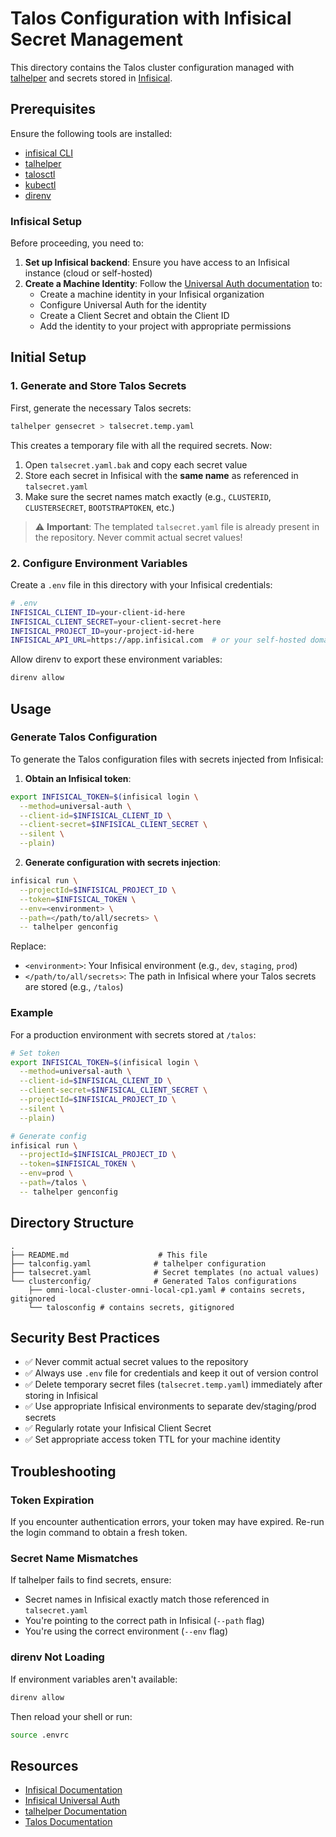 # Talos Configuration with Infisical Secret Management

This directory contains the Talos cluster configuration managed with [talhelper](https://github.com/budimanjojo/talhelper) and secrets stored in [Infisical](https://infisical.com/).

## Prerequisites

Ensure the following tools are installed:

- [infisical CLI](https://infisical.com/docs/cli/overview)
- [talhelper](https://github.com/budimanjojo/talhelper)
- [talosctl](https://www.talos.dev/latest/introduction/getting-started/)
- [kubectl](https://kubernetes.io/docs/tasks/tools/)
- [direnv](https://direnv.net/)

### Infisical Setup

Before proceeding, you need to:

1. **Set up Infisical backend**: Ensure you have access to an Infisical instance (cloud or self-hosted)
2. **Create a Machine Identity**: Follow the [Universal Auth documentation](https://infisical.com/docs/documentation/platform/identities/universal-auth) to:
   - Create a machine identity in your Infisical organization
   - Configure Universal Auth for the identity
   - Create a Client Secret and obtain the Client ID
   - Add the identity to your project with appropriate permissions

## Initial Setup

### 1. Generate and Store Talos Secrets

First, generate the necessary Talos secrets:

```bash
talhelper gensecret > talsecret.temp.yaml
```

This creates a temporary file with all the required secrets. Now:

1. Open `talsecret.yaml.bak` and copy each secret value
2. Store each secret in Infisical with the **same name** as referenced in `talsecret.yaml`
3. Make sure the secret names match exactly (e.g., `CLUSTERID`, `CLUSTERSECRET`, `BOOTSTRAPTOKEN`, etc.)

> ⚠️ **Important**: The templated `talsecret.yaml` file is already present in the repository. Never commit actual secret values!

### 2. Configure Environment Variables

Create a `.env` file in this directory with your Infisical credentials:

```bash
# .env
INFISICAL_CLIENT_ID=your-client-id-here
INFISICAL_CLIENT_SECRET=your-client-secret-here
INFISICAL_PROJECT_ID=your-project-id-here
INFISICAL_API_URL=https://app.infisical.com  # or your self-hosted domain
```
Allow direnv to export these environment variables:

```bash
direnv allow
```

## Usage

### Generate Talos Configuration

To generate the Talos configuration files with secrets injected from Infisical:

1. **Obtain an Infisical token**:

```bash
export INFISICAL_TOKEN=$(infisical login \
  --method=universal-auth \
  --client-id=$INFISICAL_CLIENT_ID \
  --client-secret=$INFISICAL_CLIENT_SECRET \
  --silent \
  --plain)
```

2. **Generate configuration with secrets injection**:

```bash
infisical run \
  --projectId=$INFISICAL_PROJECT_ID \
  --token=$INFISICAL_TOKEN \
  --env=<environment> \
  --path=</path/to/all/secrets> \
  -- talhelper genconfig
```

Replace:
- `<environment>`: Your Infisical environment (e.g., `dev`, `staging`, `prod`)
- `</path/to/all/secrets>`: The path in Infisical where your Talos secrets are stored (e.g., `/talos`)

### Example

For a production environment with secrets stored at `/talos`:

```bash
# Set token
export INFISICAL_TOKEN=$(infisical login \
  --method=universal-auth \
  --client-id=$INFISICAL_CLIENT_ID \
  --client-secret=$INFISICAL_CLIENT_SECRET \
  --projectId=$INFISICAL_PROJECT_ID \
  --silent \
  --plain)

# Generate config
infisical run \
  --projectId=$INFISICAL_PROJECT_ID \
  --token=$INFISICAL_TOKEN \
  --env=prod \
  --path=/talos \
  -- talhelper genconfig
```

## Directory Structure

```
.
├── README.md                    # This file
├── talconfig.yaml              # talhelper configuration
├── talsecret.yaml              # Secret templates (no actual values)
└── clusterconfig/              # Generated Talos configurations
    ├── omni-local-cluster-omni-local-cp1.yaml # contains secrets, gitignored
    └── talosconfig # contains secrets, gitignored
```

## Security Best Practices

- ✅ Never commit actual secret values to the repository
- ✅ Always use `.env` file for credentials and keep it out of version control
- ✅ Delete temporary secret files (`talsecret.temp.yaml`) immediately after storing in Infisical
- ✅ Use appropriate Infisical environments to separate dev/staging/prod secrets
- ✅ Regularly rotate your Infisical Client Secret
- ✅ Set appropriate access token TTL for your machine identity

## Troubleshooting

### Token Expiration

If you encounter authentication errors, your token may have expired. Re-run the login command to obtain a fresh token.

### Secret Name Mismatches

If talhelper fails to find secrets, ensure:
- Secret names in Infisical exactly match those referenced in `talsecret.yaml`
- You're pointing to the correct path in Infisical (`--path` flag)
- You're using the correct environment (`--env` flag)

### direnv Not Loading

If environment variables aren't available:
```bash
direnv allow
```

Then reload your shell or run:
```bash
source .envrc
```

## Resources

- [Infisical Documentation](https://infisical.com/docs/)
- [Infisical Universal Auth](https://infisical.com/docs/documentation/platform/identities/universal-auth)
- [talhelper Documentation](https://budimanjojo.github.io/talhelper/)
- [Talos Documentation](https://www.talos.dev/)
